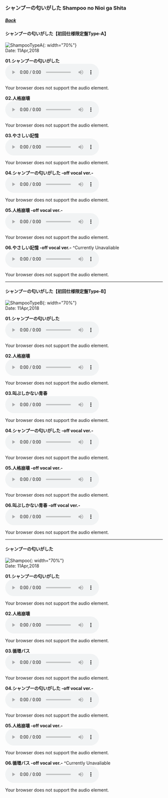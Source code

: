 ### シャンプーの匂いがした Shampoo no Nioi ga Shita
##### [Back](Music_List.md)

#### シャンプーの匂いがした【初回仕様限定盤Type-A】  
![ShampooTypeA](../../Img/Music/ShampooTypeA.jpg){: width="70%"}  
Date: 11Apr,2018  

**01.シャンプーの匂いがした**  
<audio controls="controls">
  <source type="audio/mp3" src="../../Music/02_Shampoo%20no%20Nioi%20ga%20Shita/01.%20シャンプーの匂いがした.mp3"></source>
  <p>Your browser does not support the audio element.</p>
</audio>

**02.人格崩壊**  
<audio controls="controls">
  <source type="audio/mp3" src="../../Music/02_Shampoo%20no%20Nioi%20ga%20Shita/02.%20人格崩壊.mp3"></source>
  <p>Your browser does not support the audio element.</p>
</audio>

**03.やさしい記憶**  
<audio controls="controls">
  <source type="audio/mp3" src="../../Music/02_Shampoo%20no%20Nioi%20ga%20Shita/03.%20やさしい記憶.mp3"></source>
  <p>Your browser does not support the audio element.</p>
</audio>

**04.シャンプーの匂いがした -off vocal ver.-**  
<audio controls="controls">
  <source type="audio/mp3" src="../../Music/02_Shampoo%20no%20Nioi%20ga%20Shita/Off%20Vocal%20(Type%20A)/04.%20シャンプーの匂いがした%20-Off%20Vocal%20Ver.-.mp3"></source>
  <p>Your browser does not support the audio element.</p>
</audio>

**05.人格崩壊 -off vocal ver.-**  
<audio controls="controls">
  <source type="audio/mp3" src="../../Music/02_Shampoo%20no%20Nioi%20ga%20Shita/Off%20Vocal%20(Type%20A)/05.%20人格崩壊%20-Off%20Vocal%20Ver.-.mp3"></source>
  <p>Your browser does not support the audio element.</p>
</audio>

**06.やさしい記憶 -off vocal ver.-** ^Currently Unavaliable  
<audio controls="controls">
  <source type="audio/mp3" src="  "></source>
  <p>Your browser does not support the audio element.</p>
</audio>

---

#### シャンプーの匂いがした【初回仕様限定盤Type-B】  
![ShampooTypeB](../../Img/Music/ShampooTypeB.jpg){: width="70%"}  
Date: 11Apr,2018  

**01.シャンプーの匂いがした**  
<audio controls="controls">
  <source type="audio/mp3" src="../../Music/02_Shampoo%20no%20Nioi%20ga%20Shita/01.%20シャンプーの匂いがした.mp3"></source>
  <p>Your browser does not support the audio element.</p>
</audio>

**02.人格崩壊**  
<audio controls="controls">
  <source type="audio/mp3" src="../../Music/02_Shampoo%20no%20Nioi%20ga%20Shita/02.%20人格崩壊.mp3"></source>
  <p>Your browser does not support the audio element.</p>
</audio>

**03.叫ぶしかない青春**  
<audio controls="controls">
  <source type="audio/mp3" src="../../Music/02_Shampoo%20no%20Nioi%20ga%20Shita/03.%20叫ぶしかない青春.mp3"></source>
  <p>Your browser does not support the audio element.</p>
</audio>

**04.シャンプーの匂いがした -off vocal ver.-**  
<audio controls="controls">
  <source type="audio/mp3" src="../../Music/02_Shampoo%20no%20Nioi%20ga%20Shita/Off%20Vocal%20(Type%20A)/04.%20シャンプーの匂いがした%20-Off%20Vocal%20Ver.-.mp3"></source>
  <p>Your browser does not support the audio element.</p>
</audio>

**05.人格崩壊 -off vocal ver.-**  
<audio controls="controls">
  <source type="audio/mp3" src="../../Music/02_Shampoo%20no%20Nioi%20ga%20Shita/Off%20Vocal%20(Type%20A)/05.%20人格崩壊%20-Off%20Vocal%20Ver.-.mp3"></source>
  <p>Your browser does not support the audio element.</p>
</audio>

**06.叫ぶしかない青春 -off vocal ver.-**  
<audio controls="controls">
  <source type="audio/mp3" src="../../Music/02_Shampoo%20no%20Nioi%20ga%20Shita/Off%20Vocal%20(Type%20A)/06.%20叫ぶしかない青春%20-Off%20Vocal%20Ver.-.mp3"></source>
  <p>Your browser does not support the audio element.</p>
</audio>

---

#### シャンプーの匂いがした  
![Shampoo](../../Img/Music/Shampoo.jpg){: width="70%"}  
Date: 11Apr,2018  

**01.シャンプーの匂いがした**  
<audio controls="controls">
  <source type="audio/mp3" src="../../Music/02_Shampoo%20no%20Nioi%20ga%20Shita/01.%20シャンプーの匂いがした.mp3"></source>
  <p>Your browser does not support the audio element.</p>
</audio>

**02.人格崩壊**  
<audio controls="controls">
  <source type="audio/mp3" src="../../Music/02_Shampoo%20no%20Nioi%20ga%20Shita/02.%20人格崩壊.mp3"></source>
  <p>Your browser does not support the audio element.</p>
</audio>

**03.循環バス**  
<audio controls="controls">
  <source type="audio/mp3" src="../../Music/02_Shampoo%20no%20Nioi%20ga%20Shita/03.%20循環バス.mp3"></source>
  <p>Your browser does not support the audio element.</p>
</audio>

**04.シャンプーの匂いがした -off vocal ver.-**  
<audio controls="controls">
  <source type="audio/mp3" src="../../Music/02_Shampoo%20no%20Nioi%20ga%20Shita/Off%20Vocal%20(Type%20A)/04.%20シャンプーの匂いがした%20-Off%20Vocal%20Ver.-.mp3"></source>
  <p>Your browser does not support the audio element.</p>
</audio>

**05.人格崩壊 -off vocal ver.-**  
<audio controls="controls">
  <source type="audio/mp3" src="../../Music/02_Shampoo%20no%20Nioi%20ga%20Shita/Off%20Vocal%20(Type%20A)/05.%20人格崩壊%20-Off%20Vocal%20Ver.-.mp3"></source>
  <p>Your browser does not support the audio element.</p>
</audio>

**06.循環バス -off vocal ver.-** ^Currently Unavaliable  
<audio controls="controls">
  <source type="audio/mp3" src="  "></source>
  <p>Your browser does not support the audio element.</p>
</audio>

